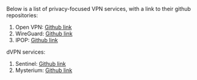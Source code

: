 Below is a list of privacy-focused VPN services, with a link to their github repositories:

1) Open VPN: [Github link](https://github.com/OpenVPN)
2) WireGuard: [Github link](https://github.com/WireGuard)
3) IPOP: [Github link](https://github.com/ipop-project)

dVPN services:

1) Sentinel: [Github link](https://github.com/sentinel-official/dvpn-node)
2) Mysterium: [Github link](https://github.com/mysteriumnetwork/mysterium-vpn)
